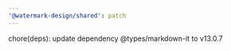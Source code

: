 ```yaml
---
'@watermark-design/shared': patch
---
```


chore(deps): update dependency @types/markdown-it to v13.0.7
